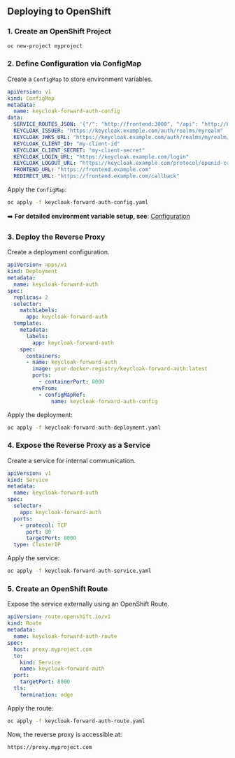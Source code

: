 ## Deploying to OpenShift

### 1. Create an OpenShift Project
```bash
oc new-project myproject
```

### 2. Define Configuration via ConfigMap
Create a `ConfigMap` to store environment variables.
```yaml
apiVersion: v1
kind: ConfigMap
metadata:
  name: keycloak-forward-auth-config
data:
  SERVICE_ROUTES_JSON: '{"/": "http://frontend:3000", "/api": "http://backend:8080"}'
  KEYCLOAK_ISSUER: "https://keycloak.example.com/auth/realms/myrealm"
  KEYCLOAK_JWKS_URL: "https://keycloak.example.com/auth/realms/myrealm/protocol/openid-connect/certs"
  KEYCLOAK_CLIENT_ID: "my-client-id"
  KEYCLOAK_CLIENT_SECRET: "my-client-secret"
  KEYCLOAK_LOGIN_URL: "https://keycloak.example.com/login"
  KEYCLOAK_LOGOUT_URL: "https://keycloak.example.com/protocol/openid-connect/logout"
  FRONTEND_URL: "https://frontend.example.com"
  REDIRECT_URL: "https://frontend.example.com/callback"
```
Apply the `ConfigMap`:
```bash
oc apply -f keycloak-forward-auth-config.yaml
```

➡️ **For detailed environment variable setup, see**: [Configuration](../configuration/env.md)

### 3. Deploy the Reverse Proxy
Create a deployment configuration.
```yaml
apiVersion: apps/v1
kind: Deployment
metadata:
  name: keycloak-forward-auth
spec:
  replicas: 2
  selector:
    matchLabels:
      app: keycloak-forward-auth
  template:
    metadata:
      labels:
        app: keycloak-forward-auth
    spec:
      containers:
      - name: keycloak-forward-auth
        image: your-docker-registry/keycloak-forward-auth:latest
        ports:
          - containerPort: 8000
        envFrom:
          - configMapRef:
              name: keycloak-forward-auth-config
```
Apply the deployment:
```bash
oc apply -f keycloak-forward-auth-deployment.yaml
```

### 4. Expose the Reverse Proxy as a Service
Create a service for internal communication.
```yaml
apiVersion: v1
kind: Service
metadata:
  name: keycloak-forward-auth
spec:
  selector:
    app: keycloak-forward-auth
  ports:
    - protocol: TCP
      port: 80
      targetPort: 8000
  type: ClusterIP
```
Apply the service:
```bash
oc apply -f keycloak-forward-auth-service.yaml
```

### 5. Create an OpenShift Route
Expose the service externally using an OpenShift Route.
```yaml
apiVersion: route.openshift.io/v1
kind: Route
metadata:
  name: keycloak-forward-auth-route
spec:
  host: proxy.myproject.com
  to:
    kind: Service
    name: keycloak-forward-auth
  port:
    targetPort: 8000
  tls:
    termination: edge
```
Apply the route:
```bash
oc apply -f keycloak-forward-auth-route.yaml
```
Now, the reverse proxy is accessible at:
```
https://proxy.myproject.com
```